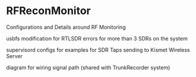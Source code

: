 # RFReconMonitor
Configurations and Details around RF Monitoring 

usbfs modification for RTLSDR errors for more than 3 SDRs on the system

supervisord configs for examples for SDR Taps sending to Kismet Wireless Server 

diagram for wiring signal path (shared with TrunkRecorder system)
